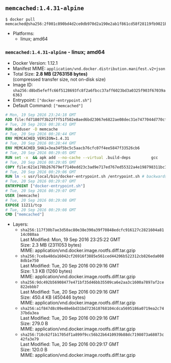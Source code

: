 ## `memcached:1.4.31-alpine`

```console
$ docker pull memcached@sha256:2f001c890bd4d2ce0db970d2a190e2ab1f861cd58f28119fb9021bf1d91f2d0c
```

-	Platforms:
	-	linux; amd64

### `memcached:1.4.31-alpine` - linux; amd64

-	Docker Version: 1.12.1
-	Manifest MIME: `application/vnd.docker.distribution.manifest.v2+json`
-	Total Size: **2.8 MB (2763158 bytes)**  
	(compressed transfer size, not on-disk size)
-	Image ID: `sha256:d8bd5efeffc66f5128693fc8f2a6fbcc37aff6023bd3a0325f903f67039a6363`
-	Entrypoint: `["docker-entrypoint.sh"]`
-	Default Command: `["memcached"]`

```dockerfile
# Mon, 19 Sep 2016 23:24:18 GMT
ADD file:fd71807f3b22f7f51f502e8aed6bd23067e6822ae08dec31e7477044d770cf48 in / 
# Tue, 20 Sep 2016 00:28:43 GMT
RUN adduser -D memcache
# Tue, 20 Sep 2016 00:28:44 GMT
ENV MEMCACHED_VERSION=1.4.31
# Tue, 20 Sep 2016 00:28:44 GMT
ENV MEMCACHED_SHA1=3ea34f5bc5c5aacb76cfc07f4ee5847f33526cb6
# Tue, 20 Sep 2016 00:29:05 GMT
RUN set -x 	&& apk add --no-cache --virtual .build-deps 		gcc 		libc-dev 		libevent-dev 		linux-headers 		make 		perl 		tar 	&& wget -O memcached.tar.gz "http://memcached.org/files/memcached-$MEMCACHED_VERSION.tar.gz" 	&& echo "$MEMCACHED_SHA1  memcached.tar.gz" | sha1sum -c - 	&& mkdir -p /usr/src/memcached 	&& tar -xzf memcached.tar.gz -C /usr/src/memcached --strip-components=1 	&& rm memcached.tar.gz 	&& cd /usr/src/memcached 	&& ./configure 	&& make -j$(getconf _NPROCESSORS_ONLN) 	&& make install 	&& cd / && rm -rf /usr/src/memcached 	&& runDeps="$( 		scanelf --needed --nobanner --recursive /usr/local 			| awk '{ gsub(/,/, "\nso:", $2); print "so:" $2 }' 			| sort -u 			| xargs -r apk info --installed 			| sort -u 	)" 	&& apk add --virtual .memcached-rundeps $runDeps 	&& apk del .build-deps
# Tue, 20 Sep 2016 00:29:05 GMT
COPY file:621e178b267679ef7140edd23c3ad9e717ed767ed55322a4e198798311bc1d36 in /usr/local/bin/ 
# Tue, 20 Sep 2016 00:29:06 GMT
RUN ln -s usr/local/bin/docker-entrypoint.sh /entrypoint.sh # backwards compat
# Tue, 20 Sep 2016 00:29:07 GMT
ENTRYPOINT ["docker-entrypoint.sh"]
# Tue, 20 Sep 2016 00:29:07 GMT
USER [memcache]
# Tue, 20 Sep 2016 00:29:08 GMT
EXPOSE 11211/tcp
# Tue, 20 Sep 2016 00:29:08 GMT
CMD ["memcached"]
```

-	Layers:
	-	`sha256:117f30b7ae3d50ac80e38e390a39f70848edcfc916127c2821604a8114c080aa`  
		Last Modified: Mon, 19 Sep 2016 23:25:22 GMT  
		Size: 2.3 MB (2311053 bytes)  
		MIME: application/vnd.docker.image.rootfs.diff.tar.gzip
	-	`sha256:7ce8a48da16042cf26916f3885e561ced44206b522312cb826eda0088db1e750`  
		Last Modified: Tue, 20 Sep 2016 00:29:16 GMT  
		Size: 1.3 KB (1260 bytes)  
		MIME: application/vnd.docker.image.rootfs.diff.tar.gzip
	-	`sha256:9dc492b56908477e471bf35d46bb35509ca6e2aa3c1600a7897af2ce822ebbb7`  
		Last Modified: Tue, 20 Sep 2016 00:29:16 GMT  
		Size: 450.4 KB (450446 bytes)  
		MIME: application/vnd.docker.image.rootfs.diff.tar.gzip
	-	`sha256:a1f847d8c09e48e6bd31bd723610768104cdca5695186a0719ea2c7437bda3ea`  
		Last Modified: Tue, 20 Sep 2016 00:29:16 GMT  
		Size: 279.0 B  
		MIME: application/vnd.docker.image.rootfs.diff.tar.gzip
	-	`sha256:710c62f1b1705df1a899f9cc56b22b6410939b88dc7198073a68073c42fa3e79`  
		Last Modified: Tue, 20 Sep 2016 00:29:17 GMT  
		Size: 120.0 B  
		MIME: application/vnd.docker.image.rootfs.diff.tar.gzip
